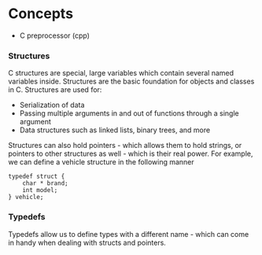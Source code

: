 # Concepts

* C preprocessor (cpp)

### Structures
C structures are special, large variables which contain several named variables inside. Structures are the basic foundation for objects and classes in C. Structures are used for:

* Serialization of data
* Passing multiple arguments in and out of functions through a single argument
* Data structures such as linked lists, binary trees, and more  

Structures can also hold pointers - which allows them to hold strings, or pointers to other structures as well - which is their real power. For example, we can define a vehicle structure in the following manner
```
typedef struct {
    char * brand;
    int model;
} vehicle;

```

### Typedefs
Typedefs allow us to define types with a different name - which can come in handy when dealing with structs and pointers.